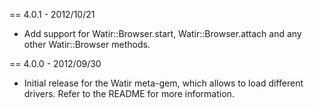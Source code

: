 == 4.0.1 - 2012/10/21

* Add support for Watir::Browser.start, Watir::Browser.attach and any other Watir::Browser methods.

== 4.0.0 - 2012/09/30

* Initial release for the Watir meta-gem, which allows to load different drivers.
  Refer to the README for more information.
